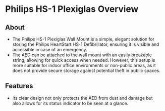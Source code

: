 # Philips HS-1 Plexiglas Overview

## About

- The Philips HS-1 Plexiglas Wall Mount is a simple, elegant solution for storing the Philips HeartStart HS-1 Defibrillator, ensuring it is visible and accessible in case of an emergency.
- The AED can be attached to the wall mount with an easily breakable string, allowing for quick access when needed. However, this setup is more suitable for indoor office environments or non-public areas, as it does not provide secure storage against potential theft in public spaces.

## Features

- Its clear design not only protects the AED from dust and damage but also allows for its status indicator to be seen at a glance.